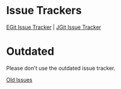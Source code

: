 # Issue Trackers #

[EGit Issue Tracker](https://bugs.eclipse.org/bugs/buglist.cgi?classification=Technology;query_format=advanced;bug_status=UNCONFIRMED;bug_status=NEW;bug_status=ASSIGNED;bug_status=REOPENED;component=UI;product=EGit)
| [JGit Issue Tracker](https://bugs.eclipse.org/bugs/buglist.cgi?classification=Technology;query_format=advanced;bug_status=UNCONFIRMED;bug_status=NEW;bug_status=ASSIGNED;bug_status=REOPENED;component=JGit;product=JGit)

# Outdated #

Please don't use the outdated issue tracker.

[Old Issues](http://code.google.com/p/egit/issues/list)